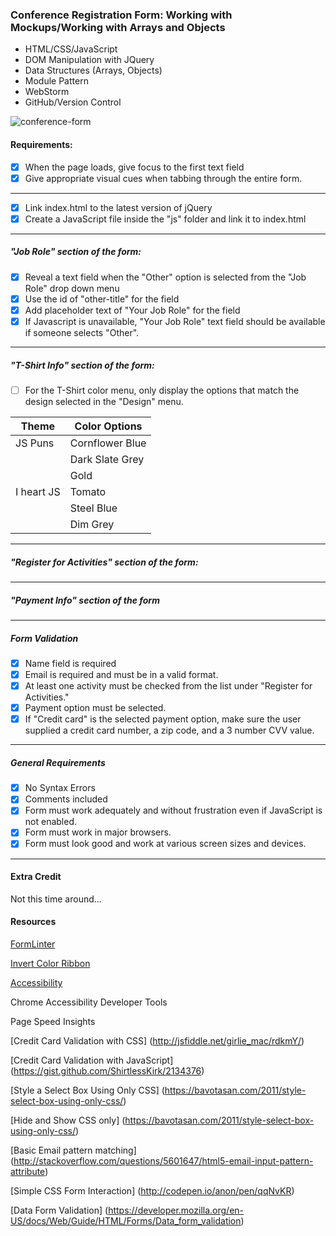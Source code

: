 ### Conference Registration Form: Working with Mockups/Working with Arrays and Objects

- HTML/CSS/JavaScript
- DOM Manipulation with JQuery
- Data Structures (Arrays, Objects)
- Module Pattern
- WebStorm
- GitHub/Version Control

![conference-form](https://cloud.githubusercontent.com/assets/10632591/21156790/c1eef5dc-c13c-11e6-8201-dddde93e28f1.png)

#### Requirements:

- [x] When the page loads, give focus to the first text field
- [x] Give appropriate visual cues when tabbing through the entire form.

---

- [x] Link index.html to the latest version of jQuery
- [x] Create a JavaScript file inside the "js" folder and link it to index.html

---

##### "Job Role" section of the form:
 
- [x] Reveal a text field when the "Other" option is selected from the "Job Role" drop down menu
- [x] Use the id of "other-title" for the field
- [x] Add placeholder text of "Your Job Role" for the field
- [x] If Javascript is unavailable, "Your Job Role" text field should be available if someone selects "Other". 

---

##### "T-Shirt Info" section of the form:

- [ ] For the T-Shirt color menu, only display the options that match the design selected in the "Design" menu.

| Theme  | Color Options |
|---|---|
| JS Puns   | Cornflower Blue  |
|           | Dark Slate Grey  |
|           | Gold  |
| I heart JS    | Tomato  |
|           | Steel Blue  |
|           | Dim Grey  |

---

##### "Register for Activities" section of the form:

---

##### "Payment Info" section of the form

---

##### Form Validation

- [x] Name field is required
- [x] Email is required and must be in a valid format.  
- [x] At least one activity must be checked from the list under "Register for Activities."
- [x] Payment option must be selected.
- [x] If "Credit card" is the selected payment option, make sure the user supplied a credit card number, a zip code, and a 3 number CVV value.

---

##### General Requirements 

- [x] No Syntax Errors
- [x] Comments included
- [x] Form must work adequately and without frustration even if JavaScript is not enabled.
- [x] Form must work in major browsers.
- [x] Form must look good and work at various screen sizes and devices.
---

#### Extra Credit

Not this time around...

#### Resources

[FormLinter](https://formlinter.com/)

[Invert Color Ribbon](http://selfcare.tech/#uplift)

[Accessibility](https://www.stefanjudis.de/aria-selected-and-when-to-use-it.html)

Chrome Accessibility Developer Tools

Page Speed Insights

[Credit Card Validation with CSS] (http://jsfiddle.net/girlie_mac/rdkmY/)

[Credit Card Validation with JavaScript] (https://gist.github.com/ShirtlessKirk/2134376)

[Style a Select Box Using Only CSS] (https://bavotasan.com/2011/style-select-box-using-only-css/)

[Hide and Show CSS only] (https://bavotasan.com/2011/style-select-box-using-only-css/)

[Basic Email pattern matching] (http://stackoverflow.com/questions/5601647/html5-email-input-pattern-attribute)

[Simple CSS Form Interaction] (http://codepen.io/anon/pen/qqNvKR)

[Data Form Validation] (https://developer.mozilla.org/en-US/docs/Web/Guide/HTML/Forms/Data_form_validation)


